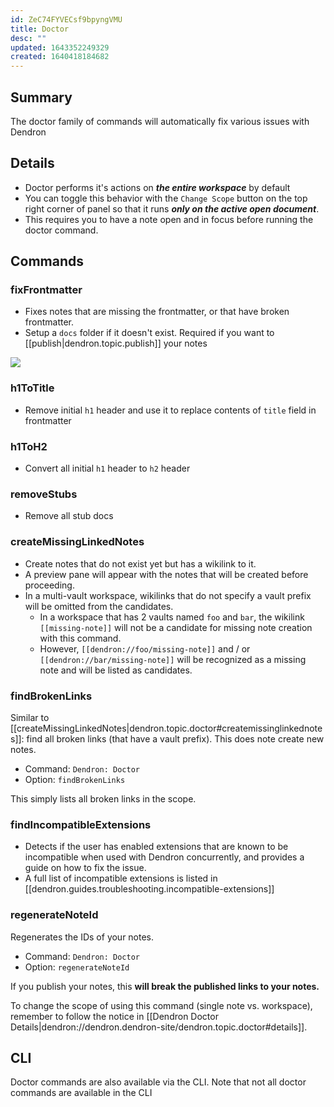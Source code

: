 ```yaml
---
id: ZeC74FYVECsf9bpyngVMU
title: Doctor
desc: ""
updated: 1643352249329
created: 1640418184682
---
```


## Summary

The doctor family of commands will automatically fix various issues with Dendron

## Details

- Doctor performs it's actions on **_the entire workspace_** by default
- You can toggle this behavior with the `Change Scope` button on the top right corner of panel so that it runs **_only on the active open document_**.
- This requires you to have a note open and in focus before running the doctor command.

## Commands

### fixFrontmatter

- Fixes notes that are missing the frontmatter, or that have broken frontmatter.
- Setup a `docs` folder if it doesn't exist. Required if you want to [[publish|dendron.topic.publish]] your notes

<a href="https://www.loom.com/share/bd045f708f8e474193de8e3de0dc820f"> <img style="" src="https://cdn.loom.com/sessions/thumbnails/bd045f708f8e474193de8e3de0dc820f-with-play.gif"> </a>

### h1ToTitle

- Remove initial `h1` header and use it to replace contents of `title` field in frontmatter

### h1ToH2

- Convert all initial `h1` header to `h2` header

### removeStubs

- Remove all stub docs

### createMissingLinkedNotes

- Create notes that do not exist yet but has a wikilink to it.
- A preview pane will appear with the notes that will be created before proceeding.
- In a multi-vault workspace, wikilinks that do not specify a vault prefix will be omitted from the candidates.
  - In a workspace that has 2 vaults named `foo` and `bar`, the wikilink `[[missing-note]]` will not be a candidate for missing note creation with this command.
  - However, `[[dendron://foo/missing-note]]` and / or `[[dendron://bar/missing-note]]` will be recognized as a missing note and will be listed as candidates.

### findBrokenLinks

Similar to [[createMissingLinkedNotes|dendron.topic.doctor#createmissinglinkednotes]]: find all broken links (that have a vault prefix). This does note create new notes.

- Command: `Dendron: Doctor`
- Option: `findBrokenLinks`

This simply lists all broken links in the scope.

### findIncompatibleExtensions

- Detects if the user has enabled extensions that are known to be incompatible when used with Dendron concurrently, and provides a guide on how to fix the issue.
- A full list of incompatible extensions is listed in [[dendron.guides.troubleshooting.incompatible-extensions]]

### regenerateNoteId

Regenerates the IDs of your notes.

- Command: `Dendron: Doctor`
- Option: `regenerateNoteId`

If you publish your notes, this **will break the published links to your notes.**

To change the scope of using this command (single note vs. workspace), remember to follow the notice in [[Dendron Doctor Details|dendron://dendron.dendron-site/dendron.topic.doctor#details]].

## CLI

Doctor commands are also available via the CLI. Note that not all doctor commands are available in the CLI
